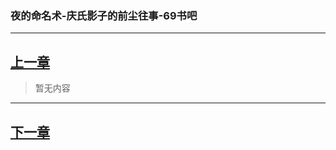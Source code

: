 ### 夜的命名术-庆氏影子的前尘往事-69书吧

--------
[上一章](./34f679210b002cb78b15856167107e08.md)
--------


>
>
>
>暂无内容
>
>

--------
[下一章](./4b1239aea388f29d9bb7d45cfb7608c5.md)
--------
